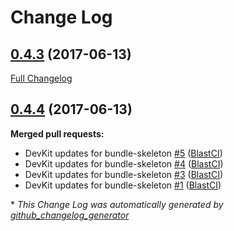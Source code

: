 # Change Log

## [0.4.3](https://github.com/blast-project/bundle-skeleton/tree/0.4.3) (2017-06-13)
[Full Changelog](https://github.com/blast-project/bundle-skeleton/compare/0.4.4...0.4.3)

## [0.4.4](https://github.com/blast-project/bundle-skeleton/tree/0.4.4) (2017-06-13)
**Merged pull requests:**

- DevKit updates for bundle-skeleton [\#5](https://github.com/blast-project/bundle-skeleton/pull/5) ([BlastCI](https://github.com/BlastCI))
- DevKit updates for bundle-skeleton [\#4](https://github.com/blast-project/bundle-skeleton/pull/4) ([BlastCI](https://github.com/BlastCI))
- DevKit updates for bundle-skeleton [\#3](https://github.com/blast-project/bundle-skeleton/pull/3) ([BlastCI](https://github.com/BlastCI))
- DevKit updates for bundle-skeleton [\#1](https://github.com/blast-project/bundle-skeleton/pull/1) ([BlastCI](https://github.com/BlastCI))



\* *This Change Log was automatically generated by [github_changelog_generator](https://github.com/skywinder/Github-Changelog-Generator)*